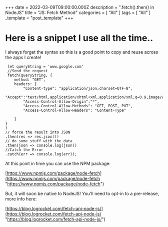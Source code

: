+++
date = 2022-03-09T09:00:00.000Z
description = ".fetch().then() in NodeJS"
title = "JS: Fetch Method"
categories = [ "All" ]
tags = [ "All" ]
_template = "post_template"
+++


# Here is a snippet I use all the time..

I always forget the syntax so this is a good point to copy and reuse across the apps I create!

     let queryString = 'www.google.com'
     //Send the request
     fetch(queryString, {
        method: "GET",
        headers: {
            "Content-type": "application/json;charset=UTF-8",
            "Accept":"text/html,application/xhtml+xml,application/xml;q=0.9,image/webp,*/*;q=0.8",
            "Access-Control-Allow-Origin":"*",
            "Access-Control-Allow-Methods": "GET, POST, PUT",
            "Access-Control-Allow-Headers": "Content-Type"

        }
    }
    )
    // force the result into JSON
    .then(res => res.json())
    // do some stuff with the data
    .then(json => console.log(json))
    //Catch the Error
    .catch(err => console.log(err));

At this point in time you can use the NPM package:

[https://www.npmjs.com/package/node-fetch](https://www.npmjs.com/package/node-fetch "https://www.npmjs.com/package/node-fetch")

But, it will soon be native to NodeJS! You'll need to opt-in to a pre-release, more info here:

[https://blog.logrocket.com/fetch-api-node-js/](https://blog.logrocket.com/fetch-api-node-js/ "https://blog.logrocket.com/fetch-api-node-js/")
